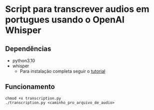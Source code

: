 # Script para transcrever audios em portugues usando o OpenAI Whisper

## Dependências
* python3.10
* whisper
  * Para instalação completa seguir o [tutorial](youtube.com)  

## Funcionamento
  ```shell
  chmod +x transcription.py
  ./transcription.py <caminho_pro_arquivo_de_audio>
  ```


